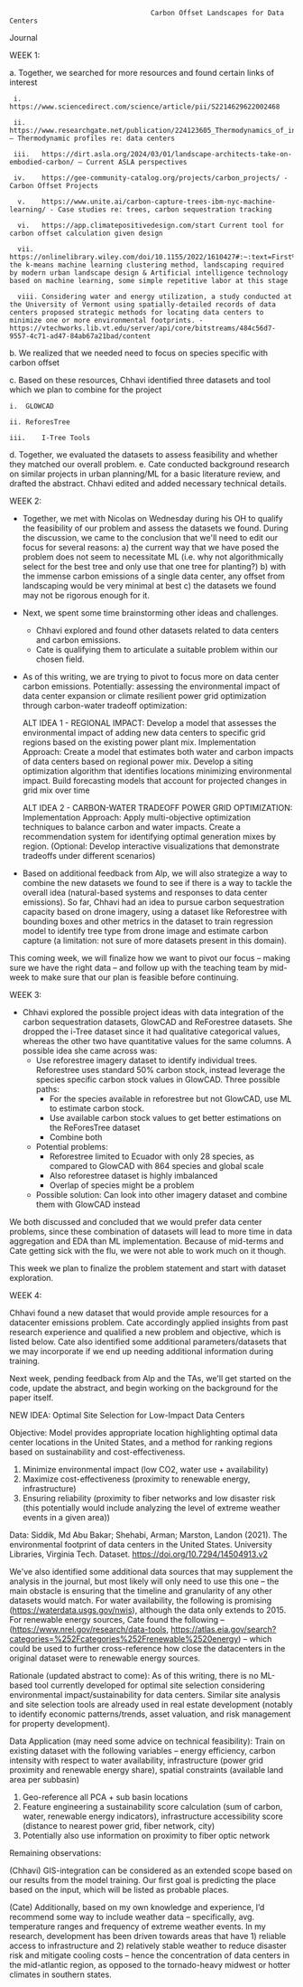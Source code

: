                                        Carbon Offset Landscapes for Data Centers
Journal

WEEK 1:

  a.	Together, we searched for more resources and found certain links of interest
  
     i.	https://www.sciencedirect.com/science/article/pii/S2214629622002468
  	
     ii.	https://www.researchgate.net/publication/224123605_Thermodynamics_of_information_technology_data_centers – Thermodynamic profiles re: data centers
  	
     iii.	https://dirt.asla.org/2024/03/01/landscape-architects-take-on-embodied-carbon/ – Current ASLA perspectives
  	
     iv.	https://gee-community-catalog.org/projects/carbon_projects/ - Carbon Offset Projects
  
      v.	https://www.unite.ai/carbon-capture-trees-ibm-nyc-machine-learning/ - Case studies re: trees, carbon sequestration tracking
    
      vi.	https://app.climatepositivedesign.com/start Current tool for carbon offset calculation given design
    
      vii.	https://onlinelibrary.wiley.com/doi/10.1155/2022/1610427#:~:text=First%2C the k-means machine learning clustering method, landscaping required by modern urban landscape design & Artificial intelligence technology based on machine learning, some simple repetitive labor at this stage
    
      viii.	Considering water and energy utilization, a study conducted at the University of Vermont using spatially-detailed records of data centers proposed strategic methods for locating data centers to minimize one or more environmental footprints. - https://vtechworks.lib.vt.edu/server/api/core/bitstreams/484c56d7-9557-4c71-ad47-84ab67a21bad/content
  
  b.	We realized that we needed need to focus on species specific with carbon offset
  
  c.	Based on these resources, Chhavi identified three datasets and tool which we plan to combine for the project
  
    i.	GLOWCAD
    
    ii.	ReforesTree
    
    iii.	I-Tree Tools
  
  d. Together, we evaluated the datasets to assess feasibility and whether they matched our overall problem.
  e. Cate conducted background research on similar projects in urban planning/ML for a basic literature review, and drafted the abstract. Chhavi edited and added necessary technical details.

WEEK 2:

- Together, we met with Nicolas on Wednesday during his OH to qualify the feasibility of our problem and assess the datasets we found. During the discussion, we came to the conclusion that we'll need to edit our focus for several reasons: a) the current way that we have posed the problem does not seem to necessitate ML (i.e. why not algorithmically select for the best tree and only use that one tree for planting?) b) with the immense carbon emissions of a single data center, any offset from landscaping would be very minimal at best c) the datasets we found may not be rigorous enough for it.
- Next, we spent some time brainstorming other ideas and challenges.
  - Chhavi explored and found other datasets related to data centers and carbon emissions.
  - Cate is qualifying them to articulate a suitable problem within our chosen field.
- As of this writing, we are trying to pivot to focus more on data center carbon emissions. Potentially: assessing the environmental impact of data center expansion or climate resilient power grid optimization through carbon-water tradeoff optimization:

    ALT IDEA 1 - REGIONAL IMPACT: Develop a model that assesses the environmental impact of adding new data centers to specific grid regions based on the existing power plant mix. Implementation Approach: Create a model that estimates both water and carbon impacts of data centers based on regional power mix. Develop a siting optimization algorithm that identifies locations minimizing environmental impact. Build forecasting models that account for projected changes in grid mix over time

    ALT IDEA 2 - CARBON-WATER TRADEOFF POWER GRID OPTIMIZATION: Implementation Approach: Apply multi-objective optimization techniques to balance carbon and water impacts. Create a recommendation system for identifying optimal generation mixes by region. (Optional: Develop interactive visualizations that demonstrate tradeoffs under different scenarios)

- Based on additional feedback from Alp, we will also strategize a way to combine the new datasets we found to see if there is a way to tackle the overall idea (natural-based systems and responses to data center emissions). So far, Chhavi had an idea to pursue carbon sequestration capacity based on drone imagery, using a dataset like Reforestree with bounding boxes and other metrics in the dataset to train regression model to identify tree type from drone image and estimate carbon capture (a limitation: not sure of more datasets present in this domain).

This coming week, we will finalize how we want to pivot our focus – making sure we have the right data – and follow up with the teaching team by mid-week to make sure that our plan is feasible before continuing.

WEEK 3:

- Chhavi explored the possible project ideas with data integration of the carbon sequestration datasets, GlowCAD and ReForestree datasets. She dropped the i-Tree dataset since it had qualitative categorical values, whereas the other two have quantitative values for the same columns. A possible idea she came across was:
  - Use reforestree imagery dataset to identify individual trees. Reforestree uses standard 50% carbon stock, instead leverage the species specific carbon stock values in GlowCAD. Three possible paths:
    - For the species available in reforestree but not GlowCAD, use ML to estimate carbon stock.
    - Use available carbon stock values to get better estimations on the ReForesTree dataset
    - Combine both
  - Potential problems:
    - Reforestree limited to Ecuador with only 28 species, as compared to GlowCAD with 864 species and global scale
    - Also reforestree dataset is highly imbalanced
    - Overlap of species might be a problem
  - Possible solution: Can look into other imagery dataset and combine them with GlowCAD instead

We both discussed and concluded that we would prefer data center problems, since these combination of datasets will lead to more time in data aggregation and EDA than ML implementation. Because of mid-terms and Cate getting sick with the flu, we were not able to work much on it though.

This week we plan to finalize the problem statement and start with dataset exploration.

WEEK 4: 

Chhavi found a new dataset that would provide ample resources for a datacenter emissions problem. Cate accordingly applied insights from past research experience and qualified a new problem and objective, which is listed below. Cate also identified some additional parameters/datasets that we may incorporate if we end up needing additional information during training.

Next week, pending feedback from Alp and the TAs, we'll get started on the code, update the abstract, and begin working on the background for the paper itself.

NEW IDEA: Optimal Site Selection for Low-Impact Data Centers

Objective: Model provides appropriate location highlighting optimal data center locations in the United States, and a method for ranking regions based on sustainability and cost-effectiveness.
1. Minimize environmental impact (low CO2, water use + availability)
2. Maximize cost-effectiveness (proximity to renewable energy, infrastructure)
3. Ensuring reliability (proximity to fiber networks and low disaster risk (this potentially would include analyzing the level of extreme weather events in a given area))

Data:
Siddik, Md Abu Bakar; Shehabi, Arman; Marston, Landon (2021). The environmental footprint of data centers in the United States. University Libraries, Virginia Tech. Dataset. https://doi.org/10.7294/14504913.v2

We've also identified some additional data sources that may supplement the analysis in the journal, but most likely will only need to use this one – the main obstacle is ensuring that the timeline and granularity of any other datasets would match. For water availability, the following is promising (https://waterdata.usgs.gov/nwis), although the data only extends to 2015. For renewable energy sources, Cate found the following –  (https://www.nrel.gov/research/data-tools, https://atlas.eia.gov/search?categories=%252Fcategories%252Frenewable%2520energy) – which could be used to further cross-reference how close the datacenters in the original dataset were to renewable energy sources.

Rationale (updated abstract to come):
As of this writing, there is no ML-based tool currently developed for optimal site selection considering environmental impact/sustainability for data centers. Similar site analysis and site selection tools are already used in real estate development (notably to identify economic patterns/trends, asset valuation, and risk management for property development).

Data Application (may need some advice on technical feasibility):
Train on existing dataset with the following variables – energy efficiency, carbon intensity with respect to water availability, infrastructure (power grid proximity and renewable energy share), spatial constraints (available land area per subbasin)
1. Geo-reference all PCA + sub basin locations
2. Feature engineering a sustainability score calculation (sum of carbon, water, renewable energy indicators), infrastructure accessibility score (distance to nearest power grid, fiber network, city)
3. Potentially also use information on proximity to fiber optic network

Remaining observations: 

(Chhavi) GIS-integration can be considered as  an extended scope based on our results from the model training. Our first goal is predicting the place based on the input, which will be listed as probable places.

(Cate) Additionally, based on my own knowledge and experience, I’d recommend some way to include weather data – specifically, avg. temperature ranges and frequency of extreme weather events. In my research, development has been driven towards areas that have 1) reliable access to infrastructure and 2) relatively stable weather to reduce disaster risk and mitigate cooling costs – hence the concentration of data centers in the mid-atlantic region, as opposed to the tornado-heavy midwest or hotter climates in southern states.
